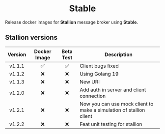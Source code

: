 <h1 align="center">
Stable
</h1>

Release docker images for **Stallion** message broker using **Stable**.

## Stallion versions

| Version      | Docker Image       | Beta Test          | Description |
| :----------: | :----------------: | :----------------: | ----------- |
| v1.1.1       | :white_check_mark: | :white_check_mark: | Client bugs fixed |
| v1.1.2       | :x:                | :x:                | Using Golang 19 |
| v1.1.3       | :x:                | :x:                | New URI |
| v1.2.0       | :x:                | :x:                | Add auth in server and client connection |
| v1.2.1       | :x:                | :x:                | Now you can use mock client to make a simulation of stallion client |
| v1.2.2       | :x:                | :x:                | Feat unit testing for stallion |
